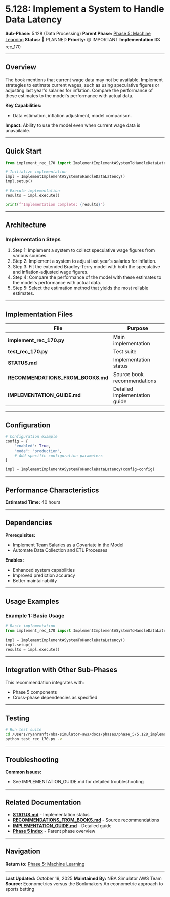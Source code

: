 # 5.128: Implement a System to Handle Data Latency

**Sub-Phase:** 5.128 (Data Processing)
**Parent Phase:** [Phase 5: Machine Learning](../PHASE_5_INDEX.md)
**Status:** 🔵 PLANNED
**Priority:** 🟡 IMPORTANT
**Implementation ID:** rec_170

---

## Overview

The book mentions that current wage data may not be available. Implement strategies to estimate current wages, such as using speculative figures or adjusting last year's salaries for inflation. Compare the performance of these estimates to the model's performance with actual data.

**Key Capabilities:**
- Data estimation, inflation adjustment, model comparison.

**Impact:**
Ability to use the model even when current wage data is unavailable.

---

## Quick Start

```python
from implement_rec_170 import ImplementImplementASystemToHandleDataLatency

# Initialize implementation
impl = ImplementImplementASystemToHandleDataLatency()
impl.setup()

# Execute implementation
results = impl.execute()

print(f"Implementation complete: {results}")
```

---

## Architecture

### Implementation Steps

1. Step 1: Implement a system to collect speculative wage figures from various sources.
2. Step 2: Implement a system to adjust last year's salaries for inflation.
3. Step 3: Fit the extended Bradley-Terry model with both the speculative and inflation-adjusted wage figures.
4. Step 4: Compare the performance of the model with these estimates to the model's performance with actual data.
5. Step 5: Select the estimation method that yields the most reliable estimates.

---

## Implementation Files

| File | Purpose |
|------|---------|
| **implement_rec_170.py** | Main implementation |
| **test_rec_170.py** | Test suite |
| **STATUS.md** | Implementation status |
| **RECOMMENDATIONS_FROM_BOOKS.md** | Source book recommendations |
| **IMPLEMENTATION_GUIDE.md** | Detailed implementation guide |

---

## Configuration

```python
# Configuration example
config = {
    "enabled": True,
    "mode": "production",
    # Add specific configuration parameters
}

impl = ImplementImplementASystemToHandleDataLatency(config=config)
```

---

## Performance Characteristics

**Estimated Time:** 40 hours

---

## Dependencies

**Prerequisites:**
- Implement Team Salaries as a Covariate in the Model
- Automate Data Collection and ETL Processes

**Enables:**
- Enhanced system capabilities
- Improved prediction accuracy
- Better maintainability

---

## Usage Examples

### Example 1: Basic Usage

```python
# Basic implementation
from implement_rec_170 import ImplementImplementASystemToHandleDataLatency

impl = ImplementImplementASystemToHandleDataLatency()
impl.setup()
results = impl.execute()
```

---

## Integration with Other Sub-Phases

This recommendation integrates with:
- Phase 5 components
- Cross-phase dependencies as specified

---

## Testing

```bash
# Run test suite
cd /Users/ryanranft/nba-simulator-aws/docs/phases/phase_5/5.128_implement_a_system_to_handle_data_latency
python test_rec_170.py -v
```

---

## Troubleshooting

**Common Issues:**
- See IMPLEMENTATION_GUIDE.md for detailed troubleshooting

---

## Related Documentation

- **[STATUS.md](STATUS.md)** - Implementation status
- **[RECOMMENDATIONS_FROM_BOOKS.md](RECOMMENDATIONS_FROM_BOOKS.md)** - Source recommendations
- **[IMPLEMENTATION_GUIDE.md](IMPLEMENTATION_GUIDE.md)** - Detailed guide
- **[Phase 5 Index](../PHASE_5_INDEX.md)** - Parent phase overview

---

## Navigation

**Return to:** [Phase 5: Machine Learning](../PHASE_5_INDEX.md)

---

**Last Updated:** October 19, 2025
**Maintained By:** NBA Simulator AWS Team
**Source:** Econometrics versus the Bookmakers An econometric approach to sports betting
